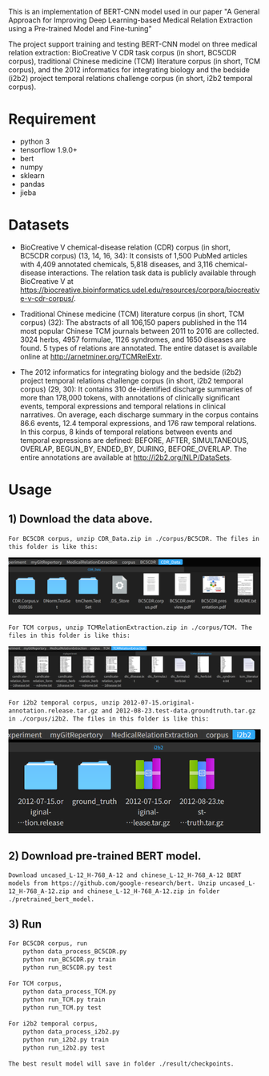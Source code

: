 This is an implementation of BERT-CNN model used in our paper "A General Approach for Improving Deep Learning-based Medical Relation Extraction using a Pre-trained Model and Fine-tuning"

The project support training and testing BERT-CNN model on three medical relation extraction: BioCreative V CDR task corpus (in short, BC5CDR corpus), traditional Chinese medicine (TCM) literature corpus (in short, TCM corpus), and the 2012 informatics for integrating biology and the bedside (i2b2) project temporal relations challenge corpus (in short, i2b2 temporal corpus). 

# Requirement
- python 3
- tensorflow 1.9.0+
- bert
- numpy
- sklearn
- pandas
- jieba

# Datasets
- BioCreative V chemical-disease relation (CDR) corpus (in short, BC5CDR corpus) (13, 14, 16, 34): It consists of 1,500 PubMed articles with 4,409 annotated chemicals, 5,818 diseases, and 3,116 chemical-disease interactions. The relation task data is publicly available through BioCreative V at https://biocreative.bioinformatics.udel.edu/resources/corpora/biocreative-v-cdr-corpus/.

- Traditional Chinese medicine (TCM) literature corpus (in short, TCM corpus) (32): The abstracts of all 106,150 papers published in the 114 most popular Chinese TCM journals between 2011 to 2016 are collected. 3024 herbs, 4957 formulae, 1126 syndromes, and 1650 diseases are found. 5 types of relations are annotated. The entire dataset is available online at http://arnetminer.org/TCMRelExtr.

- The 2012 informatics for integrating biology and the bedside (i2b2) project temporal relations challenge corpus (in short, i2b2 temporal corpus) (29, 30): It contains 310 de-identified discharge summaries of more than 178,000 tokens, with annotations of clinically significant events, temporal expressions and temporal relations in clinical narratives. On average, each discharge summary in the corpus contains 86.6 events, 12.4 temporal expressions, and 176 raw temporal relations. In this corpus, 8 kinds of temporal relations between events and temporal expressions are defined: BEFORE, AFTER, SIMULTANEOUS, OVERLAP, BEGUN_BY, ENDED_BY, DURING, BEFORE_OVERLAP. The entire annotations are available at http://i2b2.org/NLP/DataSets.

# Usage
## 1) Download the data above. 
    For BC5CDR corpus, unzip CDR_Data.zip in ./corpus/BC5CDR. The files in this folder is like this:

![](img/folder_corpus_BC5CDR.png)

    For TCM corpus, unzip TCMRelationExtraction.zip in ./corpus/TCM. The files in this folder is like this:

![](img/folder_corpus_TCM.png)

    For i2b2 temporal corpus, unzip 2012-07-15.original-annotation.release.tar.gz and 2012-08-23.test-data.groundtruth.tar.gz in ./corpus/i2b2. The files in this folder is like this:

![](img/folder_corpus_i2b2.png)

## 2) Download pre-trained BERT model.

    Download uncased_L-12_H-768_A-12 and chinese_L-12_H-768_A-12 BERT models from https://github.com/google-research/bert. Unzip uncased_L-12_H-768_A-12.zip and chinese_L-12_H-768_A-12.zip in folder ./pretrained_bert_model.

## 3) Run  

    For BC5CDR corpus, run 
        python data_process_BC5CDR.py
        python run_BC5CDR.py train
        python run_BC5CDR.py test

    For TCM corpus,
        python data_process_TCM.py
        python run_TCM.py train
        python run_TCM.py test

    For i2b2 temporal corpus, 
        python data_process_i2b2.py
        python run_i2b2.py train
        python run_i2b2.py test

    The best result model will save in folder ./result/checkpoints. 
